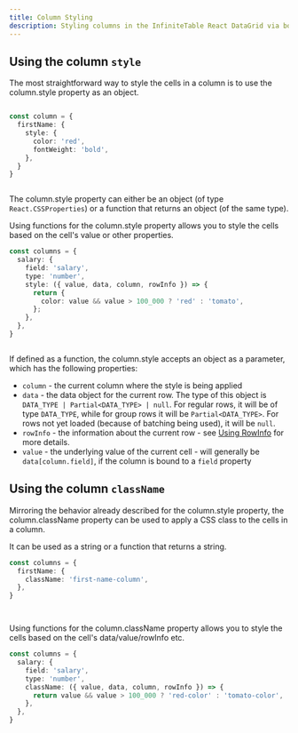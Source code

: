```yaml
---
title: Column Styling
description: Styling columns in the InfiniteTable React DataGrid via both style and className properties.
---
```


## Using the column `style`

The most straightforward way to style the cells in a column is to use the <PropLink name="columns.style">column.style</PropLink> property as an object.

```ts file="Styling_a_column_in_the_DataGrid"

const column = {
  firstName: {
    style: {
      color: 'red',
      fontWeight: 'bold',
    },
  }
}
```

<Sandpack title="Using column.style as an object">

```tsx file="column-style-object-example.page.tsx"

```

</Sandpack>

The <PropLink name="columns.style">column.style</PropLink> property can either be an object (of type `React.CSSProperties`) or a function that returns an object (of the same type).


Using functions for the <PropLink name="columns.style">column.style</PropLink> property allows you to style the cells based on the cell's value or other properties.

```ts {6} title=Styling_a_column_using_a_style_function
const columns = {
  salary: {
    field: 'salary',
    type: 'number',
    style: ({ value, data, column, rowInfo }) => {
      return {
        color: value && value > 100_000 ? 'red' : 'tomato',
      };
    },
  },
}
```
<Sandpack title="Using column.style as a function">

```tsx file="column-style-fn-example.page.tsx"
```

</Sandpack>

<Note>

If defined as a function, the <PropLink name="columns.style">column.style</PropLink> accepts an object as a parameter, which has the following properties:

- `column` - the current column where the style is being applied
- `data` - the data object for the current row. The type of this object is `DATA_TYPE | Partial<DATA_TYPE> | null`. For regular rows, it will be of type `DATA_TYPE`, while for group rows it will be `Partial<DATA_TYPE>`. For rows not yet loaded (because of batching being used), it will be `null`.
- `rowInfo` - the information about the current row - see [Using RowInfo](/docs/learn/rows/using-row-info) for more details.
- `value` - the underlying value of the current cell - will generally be `data[column.field]`, if the column is bound to a `field` property

</Note>

## Using the column `className`

Mirroring the behavior already described for the <PropLink name="columns.style">column.style</PropLink> property, the <PropLink name="columns.className">column.className</PropLink> property can be used to apply a CSS class to the cells in a column.

It can be used as a string or a function that returns a string.

```ts file="Styling_a_column_using_column.className"
const columns = {
  firstName: {
    className: 'first-name-column',
  },
}
```

<Sandpack title="Using column.className as an string">

```tsx file="column-className-string-example.page.tsx"
```
```css file="coloring.module.css"
```

</Sandpack>


Using functions for the <PropLink name="columns.className">column.className</PropLink> property allows you to style the cells based on the cell's data/value/rowInfo etc.

```ts {6} title=Styling_a_column_using_a_className_function
const columns = {
  salary: {
    field: 'salary',
    type: 'number',
    className: ({ value, data, column, rowInfo }) => {
      return value && value > 100_000 ? 'red-color' : 'tomato-color',
    },
  },
}
```

<Sandpack title="Using column.className as a function">

```tsx file="column-className-fn-example.page.tsx"
```
```css file="coloring.module.css"
```

</Sandpack>